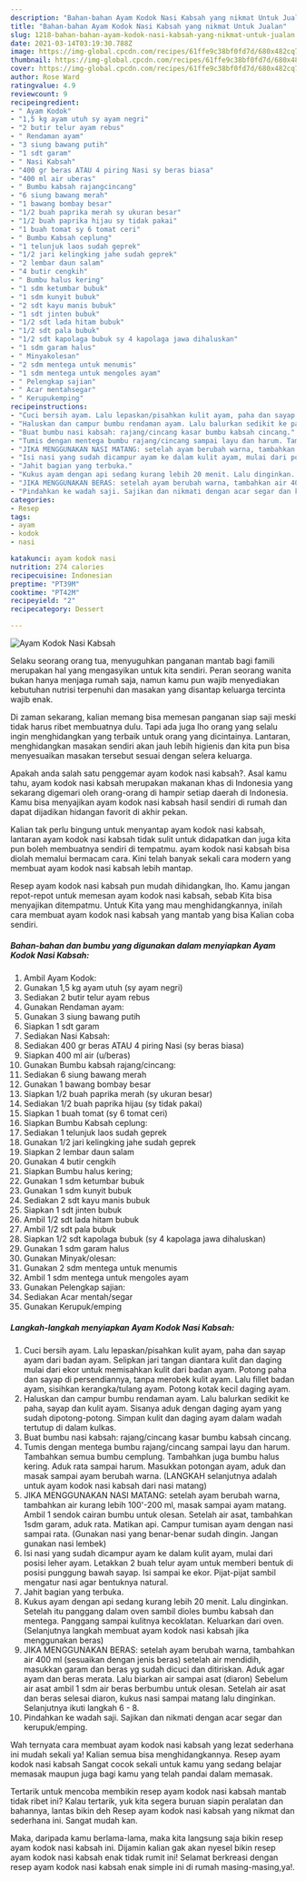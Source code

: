 ```yaml
---
description: "Bahan-bahan Ayam Kodok Nasi Kabsah yang nikmat Untuk Jualan"
title: "Bahan-bahan Ayam Kodok Nasi Kabsah yang nikmat Untuk Jualan"
slug: 1218-bahan-bahan-ayam-kodok-nasi-kabsah-yang-nikmat-untuk-jualan
date: 2021-03-14T03:19:30.788Z
image: https://img-global.cpcdn.com/recipes/61ffe9c38bf0fd7d/680x482cq70/ayam-kodok-nasi-kabsah-foto-resep-utama.jpg
thumbnail: https://img-global.cpcdn.com/recipes/61ffe9c38bf0fd7d/680x482cq70/ayam-kodok-nasi-kabsah-foto-resep-utama.jpg
cover: https://img-global.cpcdn.com/recipes/61ffe9c38bf0fd7d/680x482cq70/ayam-kodok-nasi-kabsah-foto-resep-utama.jpg
author: Rose Ward
ratingvalue: 4.9
reviewcount: 9
recipeingredient:
- " Ayam Kodok"
- "1,5 kg ayam utuh sy ayam negri"
- "2 butir telur ayam rebus"
- " Rendaman ayam"
- "3 siung bawang putih"
- "1 sdt garam"
- " Nasi Kabsah"
- "400 gr beras ATAU 4 piring Nasi sy beras biasa"
- "400 ml air uberas"
- " Bumbu kabsah rajangcincang"
- "6 siung bawang merah"
- "1 bawang bombay besar"
- "1/2 buah paprika merah sy ukuran besar"
- "1/2 buah paprika hijau sy tidak pakai"
- "1 buah tomat sy 6 tomat ceri"
- " Bumbu Kabsah ceplung"
- "1 telunjuk laos sudah geprek"
- "1/2 jari kelingking jahe sudah geprek"
- "2 lembar daun salam"
- "4 butir cengkih"
- " Bumbu halus kering"
- "1 sdm ketumbar bubuk"
- "1 sdm kunyit bubuk"
- "2 sdt kayu manis bubuk"
- "1 sdt jinten bubuk"
- "1/2 sdt lada hitam bubuk"
- "1/2 sdt pala bubuk"
- "1/2 sdt kapolaga bubuk sy 4 kapolaga jawa dihaluskan"
- "1 sdm garam halus"
- " Minyakolesan"
- "2 sdm mentega untuk menumis"
- "1 sdm mentega untuk mengoles ayam"
- " Pelengkap sajian"
- " Acar mentahsegar"
- " Kerupukemping"
recipeinstructions:
- "Cuci bersih ayam. Lalu lepaskan/pisahkan kulit ayam, paha dan sayap ayam dari badan ayam. Selipkan jari tangan diantara kulit dan daging mulai dari ekor untuk memisahkan kulit dari badan ayam. Potong paha dan sayap di persendiannya, tanpa merobek kulit ayam. Lalu fillet badan ayam, sisihkan kerangka/tulang ayam. Potong kotak kecil daging ayam."
- "Haluskan dan campur bumbu rendaman ayam. Lalu balurkan sedikit ke paha, sayap dan kulit ayam. Sisanya aduk dengan daging ayam yang sudah dipotong-potong. Simpan kulit dan daging ayam dalam wadah tertutup di dalam kulkas."
- "Buat bumbu nasi kabsah: rajang/cincang kasar bumbu kabsah cincang."
- "Tumis dengan mentega bumbu rajang/cincang sampai layu dan harum. Tambahkan semua bumbu cemplung. Tambahkan juga bumbu halus kering. Aduk rata sampai harum. Masukkan potongan ayam, aduk dan masak sampai ayam berubah warna. (LANGKAH selanjutnya adalah untuk ayam kodok nasi kabsah dari nasi matang)"
- "JIKA MENGGUNAKAN NASI MATANG: setelah ayam berubah warna, tambahkan air kurang lebih 100&#39;-200 ml, masak sampai ayam matang. Ambil 1 sendok cairan bumbu untuk olesan. Setelah air asat, tambahkan 1sdm garam, aduk rata. Matikan api. Campur tumisan ayam dengan nasi sampai rata. (Gunakan nasi yang benar-benar sudah dingin. Jangan gunakan nasi lembek)"
- "Isi nasi yang sudah dicampur ayam ke dalam kulit ayam, mulai dari posisi leher ayam. Letakkan 2 buah telur ayam untuk memberi bentuk di posisi punggung bawah sayap. Isi sampai ke ekor. Pijat-pijat sambil mengatur nasi agar bentuknya natural."
- "Jahit bagian yang terbuka."
- "Kukus ayam dengan api sedang kurang lebih 20 menit. Lalu dinginkan. Setelah itu panggang dalam oven sambil dioles bumbu kabsah dan mentega. Panggang sampai kulitnya kecoklatan. Keluarkan dari oven. (Selanjutnya langkah membuat ayam kodok nasi kabsah jika menggunakan beras)"
- "JIKA MENGGUNAKAN BERAS: setelah ayam berubah warna, tambahkan air 400 ml (sesuaikan dengan jenis beras) setelah air mendidih, masukkan garam dan beras yg sudah dicuci dan ditiriskan. Aduk agar ayam dan beras merata. Lalu biarkan air sampai asat (diaron) Sebelum air asat ambil 1 sdm air beras berbumbu untuk olesan. Setelah air asat dan beras selesai diaron, kukus nasi sampai matang lalu dinginkan. Selanjutnya ikuti langkah 6 - 8."
- "Pindahkan ke wadah saji. Sajikan dan nikmati dengan acar segar dan kerupuk/emping."
categories:
- Resep
tags:
- ayam
- kodok
- nasi

katakunci: ayam kodok nasi 
nutrition: 274 calories
recipecuisine: Indonesian
preptime: "PT39M"
cooktime: "PT42M"
recipeyield: "2"
recipecategory: Dessert

---
```



![Ayam Kodok Nasi Kabsah](https://img-global.cpcdn.com/recipes/61ffe9c38bf0fd7d/680x482cq70/ayam-kodok-nasi-kabsah-foto-resep-utama.jpg)

Selaku seorang orang tua, menyuguhkan panganan mantab bagi famili merupakan hal yang mengasyikan untuk kita sendiri. Peran seorang  wanita bukan hanya menjaga rumah saja, namun kamu pun wajib menyediakan kebutuhan nutrisi terpenuhi dan masakan yang disantap keluarga tercinta wajib enak.

Di zaman  sekarang, kalian memang bisa memesan panganan siap saji meski tidak harus ribet membuatnya dulu. Tapi ada juga lho orang yang selalu ingin menghidangkan yang terbaik untuk orang yang dicintainya. Lantaran, menghidangkan masakan sendiri akan jauh lebih higienis dan kita pun bisa menyesuaikan masakan tersebut sesuai dengan selera keluarga. 



Apakah anda salah satu penggemar ayam kodok nasi kabsah?. Asal kamu tahu, ayam kodok nasi kabsah merupakan makanan khas di Indonesia yang sekarang digemari oleh orang-orang di hampir setiap daerah di Indonesia. Kamu bisa menyajikan ayam kodok nasi kabsah hasil sendiri di rumah dan dapat dijadikan hidangan favorit di akhir pekan.

Kalian tak perlu bingung untuk menyantap ayam kodok nasi kabsah, lantaran ayam kodok nasi kabsah tidak sulit untuk didapatkan dan juga kita pun boleh membuatnya sendiri di tempatmu. ayam kodok nasi kabsah bisa diolah memalui bermacam cara. Kini telah banyak sekali cara modern yang membuat ayam kodok nasi kabsah lebih mantap.

Resep ayam kodok nasi kabsah pun mudah dihidangkan, lho. Kamu jangan repot-repot untuk memesan ayam kodok nasi kabsah, sebab Kita bisa menyajikan ditempatmu. Untuk Kita yang mau menghidangkannya, inilah cara membuat ayam kodok nasi kabsah yang mantab yang bisa Kalian coba sendiri.

<!--inarticleads1-->

##### Bahan-bahan dan bumbu yang digunakan dalam menyiapkan Ayam Kodok Nasi Kabsah:

1. Ambil  Ayam Kodok:
1. Gunakan 1,5 kg ayam utuh (sy ayam negri)
1. Sediakan 2 butir telur ayam rebus
1. Gunakan  Rendaman ayam:
1. Gunakan 3 siung bawang putih
1. Siapkan 1 sdt garam
1. Sediakan  Nasi Kabsah:
1. Sediakan 400 gr beras ATAU 4 piring Nasi (sy beras biasa)
1. Siapkan 400 ml air (u/beras)
1. Gunakan  Bumbu kabsah rajang/cincang:
1. Sediakan 6 siung bawang merah
1. Gunakan 1 bawang bombay besar
1. Siapkan 1/2 buah paprika merah (sy ukuran besar)
1. Sediakan 1/2 buah paprika hijau (sy tidak pakai)
1. Siapkan 1 buah tomat (sy 6 tomat ceri)
1. Siapkan  Bumbu Kabsah ceplung:
1. Sediakan 1 telunjuk laos sudah geprek
1. Gunakan 1/2 jari kelingking jahe sudah geprek
1. Siapkan 2 lembar daun salam
1. Gunakan 4 butir cengkih
1. Siapkan  Bumbu halus kering;
1. Gunakan 1 sdm ketumbar bubuk
1. Gunakan 1 sdm kunyit bubuk
1. Sediakan 2 sdt kayu manis bubuk
1. Siapkan 1 sdt jinten bubuk
1. Ambil 1/2 sdt lada hitam bubuk
1. Ambil 1/2 sdt pala bubuk
1. Siapkan 1/2 sdt kapolaga bubuk (sy 4 kapolaga jawa dihaluskan)
1. Gunakan 1 sdm garam halus
1. Gunakan  Minyak/olesan:
1. Gunakan 2 sdm mentega untuk menumis
1. Ambil 1 sdm mentega untuk mengoles ayam
1. Gunakan  Pelengkap sajian:
1. Sediakan  Acar mentah/segar
1. Gunakan  Kerupuk/emping




<!--inarticleads2-->

##### Langkah-langkah menyiapkan Ayam Kodok Nasi Kabsah:

1. Cuci bersih ayam. Lalu lepaskan/pisahkan kulit ayam, paha dan sayap ayam dari badan ayam. Selipkan jari tangan diantara kulit dan daging mulai dari ekor untuk memisahkan kulit dari badan ayam. Potong paha dan sayap di persendiannya, tanpa merobek kulit ayam. Lalu fillet badan ayam, sisihkan kerangka/tulang ayam. Potong kotak kecil daging ayam.
1. Haluskan dan campur bumbu rendaman ayam. Lalu balurkan sedikit ke paha, sayap dan kulit ayam. Sisanya aduk dengan daging ayam yang sudah dipotong-potong. Simpan kulit dan daging ayam dalam wadah tertutup di dalam kulkas.
1. Buat bumbu nasi kabsah: rajang/cincang kasar bumbu kabsah cincang.
1. Tumis dengan mentega bumbu rajang/cincang sampai layu dan harum. Tambahkan semua bumbu cemplung. Tambahkan juga bumbu halus kering. Aduk rata sampai harum. Masukkan potongan ayam, aduk dan masak sampai ayam berubah warna. (LANGKAH selanjutnya adalah untuk ayam kodok nasi kabsah dari nasi matang)
1. JIKA MENGGUNAKAN NASI MATANG: setelah ayam berubah warna, tambahkan air kurang lebih 100&#39;-200 ml, masak sampai ayam matang. Ambil 1 sendok cairan bumbu untuk olesan. Setelah air asat, tambahkan 1sdm garam, aduk rata. Matikan api. Campur tumisan ayam dengan nasi sampai rata. (Gunakan nasi yang benar-benar sudah dingin. Jangan gunakan nasi lembek)
1. Isi nasi yang sudah dicampur ayam ke dalam kulit ayam, mulai dari posisi leher ayam. Letakkan 2 buah telur ayam untuk memberi bentuk di posisi punggung bawah sayap. Isi sampai ke ekor. Pijat-pijat sambil mengatur nasi agar bentuknya natural.
1. Jahit bagian yang terbuka.
1. Kukus ayam dengan api sedang kurang lebih 20 menit. Lalu dinginkan. Setelah itu panggang dalam oven sambil dioles bumbu kabsah dan mentega. Panggang sampai kulitnya kecoklatan. Keluarkan dari oven. (Selanjutnya langkah membuat ayam kodok nasi kabsah jika menggunakan beras)
1. JIKA MENGGUNAKAN BERAS: setelah ayam berubah warna, tambahkan air 400 ml (sesuaikan dengan jenis beras) setelah air mendidih, masukkan garam dan beras yg sudah dicuci dan ditiriskan. Aduk agar ayam dan beras merata. Lalu biarkan air sampai asat (diaron) Sebelum air asat ambil 1 sdm air beras berbumbu untuk olesan. Setelah air asat dan beras selesai diaron, kukus nasi sampai matang lalu dinginkan. Selanjutnya ikuti langkah 6 - 8.
1. Pindahkan ke wadah saji. Sajikan dan nikmati dengan acar segar dan kerupuk/emping.




Wah ternyata cara membuat ayam kodok nasi kabsah yang lezat sederhana ini mudah sekali ya! Kalian semua bisa menghidangkannya. Resep ayam kodok nasi kabsah Sangat cocok sekali untuk kamu yang sedang belajar memasak maupun juga bagi kamu yang telah pandai dalam memasak.

Tertarik untuk mencoba membikin resep ayam kodok nasi kabsah mantab tidak ribet ini? Kalau tertarik, yuk kita segera buruan siapin peralatan dan bahannya, lantas bikin deh Resep ayam kodok nasi kabsah yang nikmat dan sederhana ini. Sangat mudah kan. 

Maka, daripada kamu berlama-lama, maka kita langsung saja bikin resep ayam kodok nasi kabsah ini. Dijamin kalian gak akan nyesel bikin resep ayam kodok nasi kabsah enak tidak rumit ini! Selamat berkreasi dengan resep ayam kodok nasi kabsah enak simple ini di rumah masing-masing,ya!.

